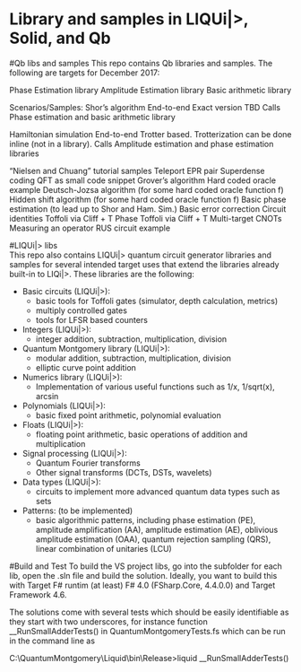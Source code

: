 Library and samples in LIQUi|>, Solid, and Qb
=============================================

#Qb libs and samples
This repo contains Qb libraries and samples. The following are targets for December 2017: 

Phase Estimation library
Amplitude Estimation library
Basic arithmetic library  

Scenarios/Samples:
Shor’s algorithm
              End-to-end
              Exact version TBD
              Calls Phase estimation and basic arithmetic library

Hamiltonian simulation
              End-to-end
              Trotter based.  Trotterization can be done inline (not in a library).
              Calls Amplitude estimation and phase estimation libraries

“Nielsen and Chuang” tutorial samples
              Teleport
                             EPR pair
              Superdense coding
              QFT as small code snippet
              Grover’s algorithm
                             Hard coded oracle example
              Deutsch-Jozsa algorithm (for some hard coded oracle function f)
              Hidden shift algorithm (for some hard coded oracle function f)
              Basic phase estimation (to lead up to Shor and Ham. Sim.)
              Basic error correction
              Circuit identities
                             Toffoli via Cliff + T
                             Phase Toffoli via Cliff + T
                             Multi-target CNOTs
                             Measuring an operator 
                             RUS circuit example
              



#LIQUi|> libs  
This repo also contains LIQUi|> quantum circuit generator libraries and samples for several intended target uses that 
extend the libraries already built-in to LIQi|>. These libraries are the following:
- Basic circuits (LIQUi|>): 
  - basic tools for Toffoli gates (simulator, depth calculation, metrics)
  - multiply controlled gates
  - tools for LFSR based counters
- Integers (LIQUi|>): 
  - integer addition, subtraction, multiplication, division
- Quantum Montgomery library (LIQUi|>): 
  - modular addition, subtraction, multiplication, division
  - elliptic curve point addition
- Numerics library (LIQUi|>): 
  - Implementation of various useful functions such as 1/x, 1/sqrt(x), arcsin
- Polynomials (LIQUi|>): 
  - basic fixed point arithmetic, polynomial evaluation
- Floats (LIQUi|>):  
  - floating point arithmetic, basic operations of addition and multiplication
- Signal processing (LIQUi|>): 
  - Quantum Fourier transforms
  - Other signal transforms (DCTs, DSTs, wavelets)
- Data types (LIQUi|>): 
  - circuits to implement more advanced quantum data types such as sets
- Patterns: (to be implemented)
  - basic algorithmic patterns, including phase estimation (PE), amplitude amplification (AA), amplitude estimation (AE),
    oblivious amplitude estimation (OAA), quantum rejection sampling (QRS), linear combination of unitaries (LCU)

#Build and Test
To build the VS project libs, go into the subfolder for each lib, open the .sln file and build the solution. Ideally, you want to build this with Target F# runtim (at least) F# 4.0 (FSharp.Core, 4.4.0.0) and Target Framework 4.6. 

The solutions come with several tests which should be easily identifiable as they start with two underscores, for instance function __RunSmallAdderTests() in QuantumMontgomeryTests.fs which can be run in the command line as

C:\QuantumMontgomery\Liquid\bin\Release>liquid __RunSmallAdderTests()

